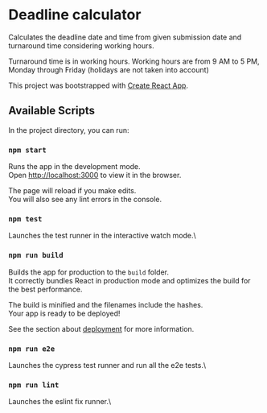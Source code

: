 # Deadline calculator

Calculates the deadline date and time from given submission date and turnaround time considering working hours.

Turnaround time is in working hours.
Working hours are from 9 AM to 5 PM, Monday through Friday (holidays are not taken into account)



This project was bootstrapped with [Create React App](https://github.com/facebook/create-react-app).


## Available Scripts

In the project directory, you can run:

### `npm start`

Runs the app in the development mode.\
Open [http://localhost:3000](http://localhost:3000) to view it in the browser.

The page will reload if you make edits.\
You will also see any lint errors in the console.

### `npm test`

Launches the test runner in the interactive watch mode.\

### `npm run build`

Builds the app for production to the `build` folder.\
It correctly bundles React in production mode and optimizes the build for the best performance.

The build is minified and the filenames include the hashes.\
Your app is ready to be deployed!

See the section about [deployment](https://facebook.github.io/create-react-app/docs/deployment) for more information.

### `npm run e2e`

Launches the cypress test runner and run all the e2e tests.\

### `npm run lint`

Launches the eslint fix runner.\